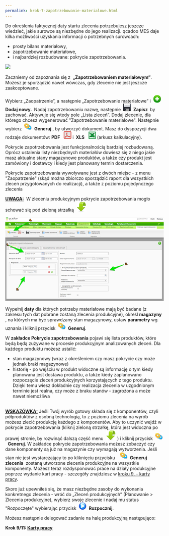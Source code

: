 ```yaml
---
permalink: krok-7-zapotrzebowanie-materialowe.html
---
```

Do określenia faktycznej daty startu zlecenia potrzebujesz jeszcze wiedzieć, jakie surowce są niezbędne do jego realizacji. qcadoo MES daje kilka możliwości uzyskania informacji o potrzebnych surowcach:

- prosty bilans materiałowy,
- zapotrzebowanie materiałowe,
- i najbardziej rozbudowane: pokrycie zapotrzebowania.

 ![](/images/zapotrzebowanie-%20zapotrzebowanie%20materia%C5%82owe.png)
  

Zaczniemy od zapoznania się z&nbsp; **„Zapotrzebowaniem materiałowym”**. Możesz je sporządzić nawet wówczas, gdy zlecenie nie jest jeszcze zaakceptowane.

Wybierz „Zaopatrzenie”, a następnie „Zapotrzebowanie materiałowe” i&nbsp; ![Dodaj nowy](/images/newIcon24.png)&nbsp; **Dodaj nowy.&nbsp;** Nadaj zapotrzebowaniu nazwę, następnie&nbsp; ![Zapisz](/images/saveIcon24.png)&nbsp; **Zapisz&nbsp;** by zachować. Aktywuje się wtedy pole „Lista zleceń”. Dodaj zlecenie, dla którego chcesz wygenerować "Zapotrzebowanie materiałowe". Następnie wybierz&nbsp; ![Generuj](/images/generateIcon24.png)&nbsp; **Generuj** , by utworzyć dokument. Masz do dyspozycji dwa rodzaje dokumentów: **PDF** &nbsp; ![PDF](/images/pdfIcon24.png)&nbsp;i **&nbsp;XLS** &nbsp; ![XLS](/images/xlsIcon24.png)&nbsp;(arkusz kalkulacyjny).

Pokrycie zapotrzebowania jest funkcjonalnością bardziej rozbudowaną. Oprócz ustalenia listy niezbędnych materiałów dowiesz się z niego jakie masz aktualne stany magazynowe produktów, a także czy produkt jest zamówiony i dostawcy i kiedy jest planowany termin dostarczenia.

Pokrycie zapotrzebowania wywoływane jest z dwóch miejsc - z menu "Zaopatrzenie" (skąd można zbiorczo sporządzić raport dla wszystkich zleceń przygotowanych do realizacji), a także z poziomu pojedynczego zlecenia&nbsp;

**<u>UWAGA:</u>** &nbsp;W&nbsp;zleceniu produkcyjnym pokrycie zapotrzebowania mogło schować się pod&nbsp;zieloną strzałką&nbsp; ![](/images/dropdownIcon32.png)   

[![](/images/pokrycie_zap.png)](/images/pokrycie_zap.png)

Wypełnij **daty** dla których potrzeby materiałowe mają być badane (z zakresu tych dat pobrane zostaną zlecenia produkcyjne), określ **magazyny** , na których ma być sprawdzany stan magazynowy, ustaw **parametry** wg uznania i kliknij&nbsp;przycisk&nbsp; ![](/images/generateIcon24.png)&nbsp; **Generuj**.

W **zakładce Pokrycie zapotrzebowania** pojawi się lista produktów, które będą będą zużywane w procesie produkcyjnym analizowanych zleceń. Dla każdego produktu możesz ustalić:

- stan magazynowy (wraz z określeniem czy masz pokrycie czy może jednak braki magazynowe)
- historię - po wejściu w produkt widoczne są informację o tym kiedy planowana jest dostawa produktu, a także kiedy zaplanowano rozpoczęcie zleceń produkcyjnych korzystających z tego produktu. Dzięki temu wiesz dokładnie czy realizacja zlecenia w uzgodnionym terminie jest realna, czy może z braku stanów - zagrożona a może nawet niemożliwa

<u style="font-weight:bold"><br>
        WSKAZÓWKA:</u>&nbsp;Jeśli Twój wyrób gotowy składa się z komponentów, czyli półproduktów z osobną technologią, to z poziomu zlecenia na wyrób możesz zlecić produkcję każdego z komponentów. Aby to uczynić wejdź w pokrycie zapotrzebowania (kliknij zieloną strzałkę, która jest widoczna po prawej stronie, by rozwinąć dalszą część menu&nbsp; ![](/images/dropdownIcon32.png)&nbsp;) i kliknij&nbsp;przycisk&nbsp; ![](/images/generateIcon24.png)&nbsp; **Generuj**. W zakładce pokrycie zapotrzebowania możesz zobaczyć czy dane komponenty są już na magazynie czy wymagają wytworzenia. Jeśli stan nie jest wystarczający to po kliknięciu przycisku &nbsp;&nbsp; ![](/images/generateIcon24.png)&nbsp; **Generuj zlecenia** &nbsp;zostaną utworzone zlecenia produkcyjne na wszystkie komponenty. Możesz teraz rozdysponować prace na działy produkcyjne poprzez wydanie kart pracy - szczegóły znajdziesz w&nbsp;[kroku 9. - karty pracy](/krok-8-karty-pracy).

  

Skoro już upewniłeś się, że masz niezbędne zasoby do wykonania konkretnego zlecenia - wróć do „Zleceń produkcyjnych” (Planowanie \> Zlecenia produkcyjne), wybierz swoje zlecenie i nadaj mu status "Rozpoczęte" wybierając przycisk&nbsp; ![Rozpocznij](/images/startIcon24.png)&nbsp; **Rozpocznij**.&nbsp;&nbsp;

Możesz następnie delegować zadanie na halę produkcyjną następująco:

**Krok 9/11: [Karty pracy](/krok-8-karty-pracy)**
